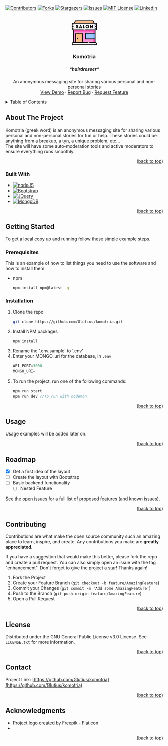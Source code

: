 <a name="readme-top"></a>

[![Contributors][contributors-shield]][contributors-url]
[![Forks][forks-shield]][forks-url]
[![Stargazers][stars-shield]][stars-url]
[![Issues][issues-shield]][issues-url]
[![MIT License][license-shield]][license-url]
[![LinkedIn][linkedin-shield]][linkedin-url]



<!-- PROJECT LOGO -->
<br />
<div align="center">
  <a href="https://github.com/Glutius/komotria">
    <img src="logo.png" alt="Logo" width="80" height="80">
  </a>

<h3 align="center">Komotria</h3>
<h5 align="center">*hairdresser*</h5>

  <p align="center">
    An anonymous messaging site for sharing various personal and non-personal stories
    <br />
    <a href="https://github.com/Glutius/komotria">View Demo</a>
    ·
    <a href="https://github.com/Glutius/komotria/issues">Report Bug</a>
    ·
    <a href="https://github.com/Glutius/komotria/issues">Request Feature</a>
  </p>
</div>



<!-- TABLE OF CONTENTS -->
<details>
  <summary>Table of Contents</summary>
  <ol>
    <li>
      <a href="#about-the-project">About The Project</a>
      <ul>
        <li><a href="#built-with">Built With</a></li>
      </ul>
    </li>
    <li>
      <a href="#getting-started">Getting Started</a>
      <ul>
        <li><a href="#prerequisites">Prerequisites</a></li>
        <li><a href="#installation">Installation</a></li>
      </ul>
    </li>
    <li><a href="#usage">Usage</a></li>
    <li><a href="#roadmap">Roadmap</a></li>
    <li><a href="#contributing">Contributing</a></li>
    <li><a href="#license">License</a></li>
    <li><a href="#contact">Contact</a></li>
    <li><a href="#acknowledgments">Acknowledgments</a></li>
  </ol>
</details>



<!-- ABOUT THE PROJECT -->
## About The Project

Komotria (greek word) is an anonymous messaging site for sharing various personal and non-personal stories for fun or help. These stories could be anything from a breakup, a tyn, a unique problem, etc...<br />
The site will have some auto-moderation tools and active moderators to ensure everything runs smoothly.

<p align="right">(<a href="#readme-top">back to top</a>)</p>



### Built With

* [![nodeJS][nodeJS.org]][nodeJS-url]
* [![Bootstrap][Bootstrap.com]][Bootstrap-url]
* [![JQuery][JQuery.com]][JQuery-url]
* [![MongoDB][MongoDB.com]][MongoDB-url]

<p align="right">(<a href="#readme-top">back to top</a>)</p>



<!-- GETTING STARTED -->
## Getting Started

To get a local copy up and running follow these simple example steps.

### Prerequisites

This is an example of how to list things you need to use the software and how to install them.
* npm
  ```sh
  npm install npm@latest -g
  ```

### Installation

1. Clone the repo
   ```sh
   git clone https://github.com/Glutius/komotria.git
   ```
3. Install NPM packages
   ```sh
   npm install
   ```
4. Rename the '.env.sample' to '.env'
5. Enter your MONGO_uri for the database, in `.env`
   ```js
   API_PORT=3000
   MONGO_URI=
   ```
6. To run the project, run one of the following commands:
   ```js
   npm run start
   npm run dev //To run with nodemon
   ```
<p align="right">(<a href="#readme-top">back to top</a>)</p>



<!-- USAGE EXAMPLES -->
## Usage

Usage examples will be added later on.


<p align="right">(<a href="#readme-top">back to top</a>)</p>



<!-- ROADMAP -->
## Roadmap

- [x] Get a first idea of the layout
- [ ] Create the layout with Bootstrap
- [ ] Basic backend functionality
    - [ ] Nested Feature

See the [open issues](https://github.com/Glutius/komotria/issues) for a full list of proposed features (and known issues).

<p align="right">(<a href="#readme-top">back to top</a>)</p>



<!-- CONTRIBUTING -->
## Contributing

Contributions are what make the open source community such an amazing place to learn, inspire, and create. Any contributions you make are **greatly appreciated**.

If you have a suggestion that would make this better, please fork the repo and create a pull request. You can also simply open an issue with the tag "enhancement".
Don't forget to give the project a star! Thanks again!

1. Fork the Project
2. Create your Feature Branch (`git checkout -b feature/AmazingFeature`)
3. Commit your Changes (`git commit -m 'Add some AmazingFeature'`)
4. Push to the Branch (`git push origin feature/AmazingFeature`)
5. Open a Pull Request

<p align="right">(<a href="#readme-top">back to top</a>)</p>



<!-- LICENSE -->
## License

Distributed under the GNU General Public License v3.0 License. See `LICENSE.txt` for more information.

<p align="right">(<a href="#readme-top">back to top</a>)</p>



<!-- CONTACT -->
## Contact

Project Link: [https://github.com/Glutius/komotria](https://github.com/Glutius/komotria)

<p align="right">(<a href="#readme-top">back to top</a>)</p>



<!-- ACKNOWLEDGMENTS -->
## Acknowledgments
* <a href="https://www.flaticon.com/free-icons/beauty-salon" title="beauty salon icons">Project logo created by Freepik - Flaticon</a>
* []()

<p align="right">(<a href="#readme-top">back to top</a>)</p>

[contributors-shield]: https://img.shields.io/github/contributors/Glutius/komotria.svg?style=for-the-badge
[contributors-url]: https://github.com/Glutius/komotria/graphs/contributors
[forks-shield]: https://img.shields.io/github/forks/Glutius/komotria.svg?style=for-the-badge
[forks-url]: https://github.com/Glutius/komotria/network/members
[stars-shield]: https://img.shields.io/github/stars/Glutius/komotria.svg?style=for-the-badge
[stars-url]: https://github.com/Glutius/komotria/stargazers
[issues-shield]: https://img.shields.io/github/issues/Glutius/komotria.svg?style=for-the-badge
[issues-url]: https://github.com/Glutius/komotria/issues
[license-shield]: https://img.shields.io/github/license/Glutius/komotria.svg?style=for-the-badge
[license-url]: https://github.com/Glutius/komotria/blob/master/LICENSE.txt
[linkedin-shield]: https://img.shields.io/badge/-LinkedIn-black.svg?style=for-the-badge&logo=linkedin&colorB=555
[linkedin-url]: https://linkedin.com/in/linkedin_username
[Bootstrap.com]: https://img.shields.io/badge/Bootstrap-563D7C?style=for-the-badge&logo=bootstrap&logoColor=white
[Bootstrap-url]: https://getbootstrap.com
[JQuery.com]: https://img.shields.io/badge/jQuery-0769AD?style=for-the-badge&logo=jquery&logoColor=white
[JQuery-url]: https://jquery.com 
[MongoDB.com]: https://img.shields.io/badge/MongoDB-%234ea94b.svg?style=for-the-badge&logo=mongodb&logoColor=white
[MongoDB-url]: https://mongodb.com
[nodeJS.org]: https://img.shields.io/badge/node.js-6DA55F?style=for-the-badge&logo=node.js&logoColor=white
[nodeJS-url]: https://nodejs.org/

